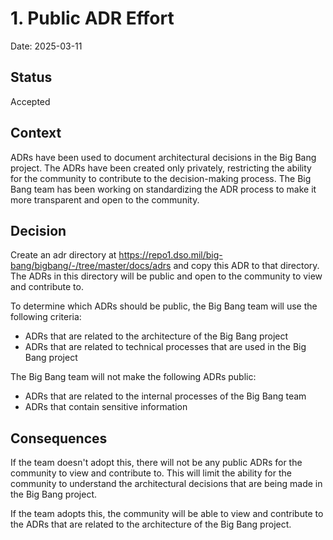 # 1. Public ADR Effort

Date: 2025-03-11

## Status

Accepted

## Context

ADRs have been used to document architectural decisions in the Big Bang project. The ADRs have been created only privately, restricting the ability for the community to contribute to the decision-making process. The Big Bang team has been working on standardizing the ADR process to make it more transparent and open to the community.

## Decision

Create an adr directory at https://repo1.dso.mil/big-bang/bigbang/-/tree/master/docs/adrs and copy this ADR to that directory. The ADRs in this directory will be public and open to the community to view and contribute to.

To determine which ADRs should be public, the Big Bang team will use the following criteria:
- ADRs that are related to the architecture of the Big Bang project
- ADRs that are related to technical processes that are used in the Big Bang project

The Big Bang team will not make the following ADRs public:
- ADRs that are related to the internal processes of the Big Bang team
- ADRs that contain sensitive information

## Consequences

If the team doesn't adopt this, there will not be any public ADRs for the community to view and contribute to. This will limit the ability for the community to understand the architectural decisions that are being made in the Big Bang project.

If the team adopts this, the community will be able to view and contribute to the ADRs that are related to the architecture of the Big Bang project.
